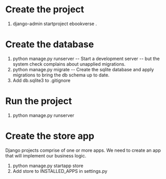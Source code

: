 # Create the project

1. django-admin startproject ebookverse .

# Create the database
1. python manage.py runserver -- Start a development server -- but the system check complains about unapplied migrations.
2. python manage.py migrate -- Create the sqlite database and apply migrations to bring the db schema up to date.
3. Add db.sqlite3 to .gitignore

# Run the project
1. python manage.py runserver

# Create the store app
Django projects comprise of one or more apps. We need to create an app that will implement our business logic.

1. python manage.py startapp store
2. Add store to INSTALLED_APPS in settings.py
